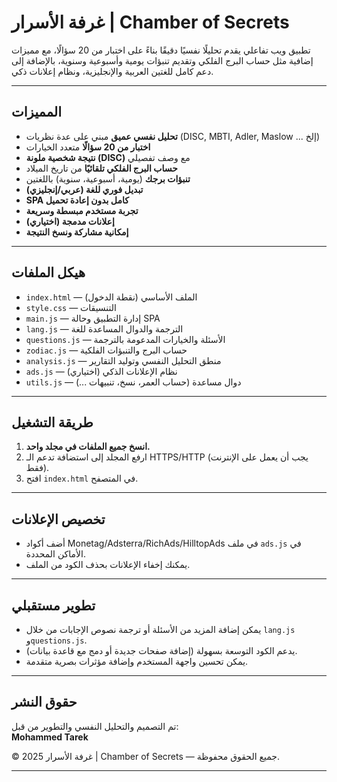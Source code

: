 # غرفة الأسرار | Chamber of Secrets

تطبيق ويب تفاعلي يقدم تحليلًا نفسيًا دقيقًا بناءً على اختبار من 20 سؤالًا، مع مميزات إضافية مثل حساب البرج الفلكي وتقديم تنبؤات يومية وأسبوعية وسنوية، بالإضافة إلى دعم كامل للغتين العربية والإنجليزية، ونظام إعلانات ذكي.

---

## المميزات

- **تحليل نفسي عميق** مبني على عدة نظريات (DISC, MBTI, Adler, Maslow ... إلخ)
- **اختبار من 20 سؤالًا** متعدد الخيارات
- **نتيجة شخصية ملونة (DISC)** مع وصف تفصيلي
- **حساب البرج الفلكي تلقائيًا** من تاريخ الميلاد
- **تنبؤات برجك** (يومية، أسبوعية، سنوية) باللغتين
- **تبديل فوري للغة (عربي/إنجليزي)**
- **SPA كامل بدون إعادة تحميل**
- **تجربة مستخدم مبسطة وسريعة**
- **إعلانات مدمجة (اختياري)**
- **إمكانية مشاركة ونسخ النتيجة**

---

## هيكل الملفات

- `index.html` — الملف الأساسي (نقطة الدخول)
- `style.css` — التنسيقات
- `main.js` — إدارة التطبيق وحالة SPA
- `lang.js` — الترجمة والدوال المساعدة للغة
- `questions.js` — الأسئلة والخيارات المدعومة بالترجمة
- `zodiac.js` — حساب البرج والتنبؤات الفلكية
- `analysis.js` — منطق التحليل النفسي وتوليد التقارير
- `ads.js` — نظام الإعلانات الذكي (اختياري)
- `utils.js` — دوال مساعدة (حساب العمر، نسخ، تنبيهات ...)

---

## طريقة التشغيل

1. **انسخ جميع الملفات في مجلد واحد.**
2. ارفع المجلد إلى استضافة تدعم الـ HTTPS/HTTP (يجب أن يعمل على الإنترنت فقط).
3. افتح `index.html` في المتصفح.

---

## تخصيص الإعلانات

- أضف أكواد Monetag/Adsterra/RichAds/HilltopAds في ملف `ads.js` في الأماكن المحددة.
- يمكنك إخفاء الإعلانات بحذف الكود من الملف.

---

## تطوير مستقبلي

- يمكن إضافة المزيد من الأسئلة أو ترجمة نصوص الإجابات من خلال `lang.js` و`questions.js`.
- يدعم الكود التوسعة بسهولة (إضافة صفحات جديدة أو دمج مع قاعدة بيانات).
- يمكن تحسين واجهة المستخدم وإضافة مؤثرات بصرية متقدمة.

---

## حقوق النشر

تم التصميم والتحليل النفسي والتطوير من قبل:  
**Mohammed Tarek**

© 2025 غرفة الأسرار | Chamber of Secrets — جميع الحقوق محفوظة.

---